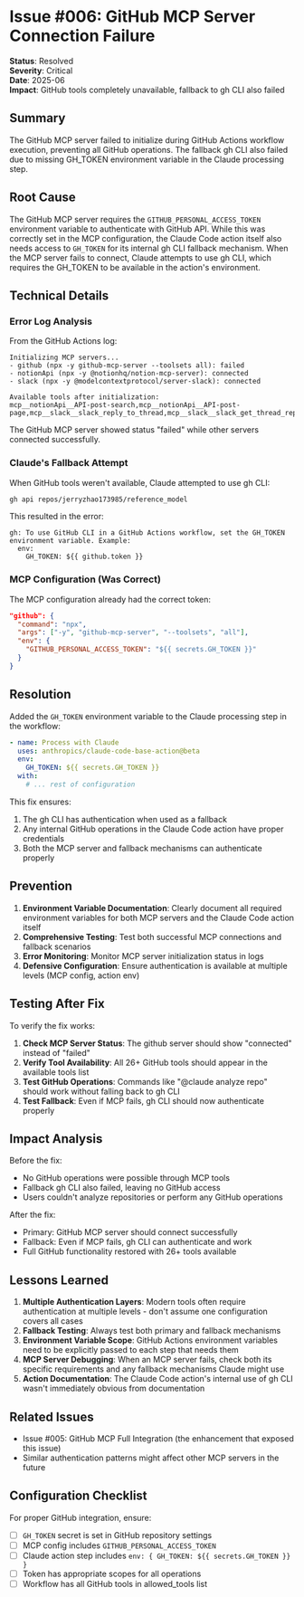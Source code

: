 # Issue #006: GitHub MCP Server Connection Failure

**Status**: Resolved  
**Severity**: Critical  
**Date**: 2025-06  
**Impact**: GitHub tools completely unavailable, fallback to gh CLI also failed

## Summary

The GitHub MCP server failed to initialize during GitHub Actions workflow execution, preventing all GitHub operations. The fallback gh CLI also failed due to missing GH_TOKEN environment variable in the Claude processing step.

## Root Cause

The GitHub MCP server requires the `GITHUB_PERSONAL_ACCESS_TOKEN` environment variable to authenticate with GitHub API. While this was correctly set in the MCP configuration, the Claude Code action itself also needs access to `GH_TOKEN` for its internal gh CLI fallback mechanism. When the MCP server fails to connect, Claude attempts to use gh CLI, which requires the GH_TOKEN to be available in the action's environment.

## Technical Details

### Error Log Analysis

From the GitHub Actions log:

```
Initializing MCP servers...
- github (npx -y github-mcp-server --toolsets all): failed
- notionApi (npx -y @notionhq/notion-mcp-server): connected
- slack (npx -y @modelcontextprotocol/server-slack): connected

Available tools after initialization:
mcp__notionApi__API-post-search,mcp__notionApi__API-post-page,mcp__slack__slack_reply_to_thread,mcp__slack__slack_get_thread_replies,mcp__slack__slack_get_users,mcp__slack__slack_get_user_profile,Write,Read,Bash,WebSearch
```

The GitHub MCP server showed status "failed" while other servers connected successfully.

### Claude's Fallback Attempt

When GitHub tools weren't available, Claude attempted to use gh CLI:

```bash
gh api repos/jerryzhao173985/reference_model
```

This resulted in the error:

```
gh: To use GitHub CLI in a GitHub Actions workflow, set the GH_TOKEN environment variable. Example:
  env:
    GH_TOKEN: ${{ github.token }}
```

### MCP Configuration (Was Correct)

The MCP configuration already had the correct token:

```json
"github": {
  "command": "npx",
  "args": ["-y", "github-mcp-server", "--toolsets", "all"],
  "env": {
    "GITHUB_PERSONAL_ACCESS_TOKEN": "${{ secrets.GH_TOKEN }}"
  }
}
```

## Resolution

Added the `GH_TOKEN` environment variable to the Claude processing step in the workflow:

```yaml
- name: Process with Claude
  uses: anthropics/claude-code-base-action@beta
  env:
    GH_TOKEN: ${{ secrets.GH_TOKEN }}
  with:
    # ... rest of configuration
```

This fix ensures:
1. The gh CLI has authentication when used as a fallback
2. Any internal GitHub operations in the Claude Code action have proper credentials
3. Both the MCP server and fallback mechanisms can authenticate properly

## Prevention

1. **Environment Variable Documentation**: Clearly document all required environment variables for both MCP servers and the Claude Code action itself
2. **Comprehensive Testing**: Test both successful MCP connections and fallback scenarios
3. **Error Monitoring**: Monitor MCP server initialization status in logs
4. **Defensive Configuration**: Ensure authentication is available at multiple levels (MCP config, action env)

## Testing After Fix

To verify the fix works:

1. **Check MCP Server Status**: The github server should show "connected" instead of "failed"
2. **Verify Tool Availability**: All 26+ GitHub tools should appear in the available tools list
3. **Test GitHub Operations**: Commands like "@claude analyze repo" should work without falling back to gh CLI
4. **Test Fallback**: Even if MCP fails, gh CLI should now authenticate properly

## Impact Analysis

Before the fix:
- No GitHub operations were possible through MCP tools
- Fallback gh CLI also failed, leaving no GitHub access
- Users couldn't analyze repositories or perform any GitHub operations

After the fix:
- Primary: GitHub MCP server should connect successfully
- Fallback: Even if MCP fails, gh CLI can authenticate and work
- Full GitHub functionality restored with 26+ tools available

## Lessons Learned

1. **Multiple Authentication Layers**: Modern tools often require authentication at multiple levels - don't assume one configuration covers all cases
2. **Fallback Testing**: Always test both primary and fallback mechanisms
3. **Environment Variable Scope**: GitHub Actions environment variables need to be explicitly passed to each step that needs them
4. **MCP Server Debugging**: When an MCP server fails, check both its specific requirements and any fallback mechanisms Claude might use
5. **Action Documentation**: The Claude Code action's internal use of gh CLI wasn't immediately obvious from documentation

## Related Issues

- Issue #005: GitHub MCP Full Integration (the enhancement that exposed this issue)
- Similar authentication patterns might affect other MCP servers in the future

## Configuration Checklist

For proper GitHub integration, ensure:

- [ ] `GH_TOKEN` secret is set in GitHub repository settings
- [ ] MCP config includes `GITHUB_PERSONAL_ACCESS_TOKEN`
- [ ] Claude action step includes `env: { GH_TOKEN: ${{ secrets.GH_TOKEN }} }`
- [ ] Token has appropriate scopes for all operations
- [ ] Workflow has all GitHub tools in allowed_tools list